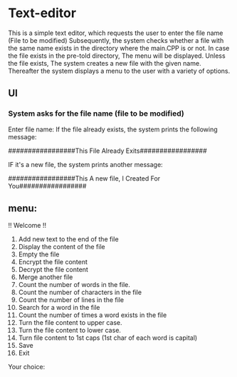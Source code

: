# Text-editor
This is a simple text editor, which requests the user to enter the file name (File to be modified) Subsequently, the system checks whether a file with the same name exists in the directory where the main.CPP is or not. In case the file exists in the pre-told directory, The menu will be displayed. Unless the file exists, The system creates a new file with the given name. Thereafter the system displays a menu to the user with a variety of options.
## UI
### System asks for the file name (file to be modified)
Enter file name:
If the file already exists, the system prints the following message:

#################This File Already Exits#################

IF it's a new file, the system prints another message:

#################This A new file, I Created For You#################
## menu:
!! Welcome !!
1. Add new text to the end of the file
2. Display the content of the file
3. Empty the file
4. Encrypt the file content
5. Decrypt the file content
6. Merge another file
7. Count the number of words in the file.
8. Count the number of characters in the file
9. Count the number of lines in the file
10. Search for a word in the file
11. Count the number of times a word exists in the file
12. Turn the file content to upper case.
13. Turn the file content to lower case.
14. Turn file content to 1st caps (1st char of each word is capital)
15. Save
16. Exit

Your choice:

